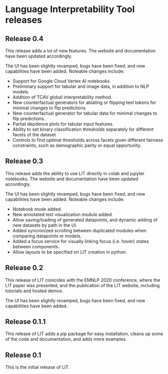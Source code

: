 # Language Interpretability Tool releases

## Release 0.4

This release adds a lot of new features. The website and documentation have
been updated accordingly.

The UI has been slightly revamped, bugs have been fixed, and new capabilities
have been added. Noteable changes include:
- Support for Google Cloud Vertex AI notebooks.
- Preliminary support for tabular and image data, in addition to NLP models.
- Addition of TCAV global interpretability method.
- New counterfactual generators for ablating or flipping text tokens for
  minimal changes to flip predictions.
- New counterfactual generator for tabular data for minimal changes to flip
  predictions.
- Partial depdence plots for tabular input features.
- Ability to set binary classification thresholds separately for different
  facets of the dataset
- Controls to find optimal thresholds across facets given different fairness
  constraints, such as demographic parity or equal opportunity.

## Release 0.3

This release adds the ability to use LIT directly in colab and jupyter
notebooks. The website and documentation have been updated accordingly.

The UI has been slightly revamped, bugs have been fixed, and new capabilities
have been added. Noteable changes include:
- Notebook mode added.
- New annotated text visualization module added.
- Allow saving/loading of generated datapoints, and dynamic adding of new
  datasets by path in the UI.
- Added syncronized scrolling between duplicated modules when comparing
  datapoints or models.
- Added a focus service for visually linking focus (i.e. hover) states between
  components.
- Allow layouts to be specified on LIT creation in python.

## Release 0.2

This release of LIT coincides with the EMNLP 2020 conference, where the LIT
paper was presented, and the publication of the LIT website, including tutorials
and hosted demos.

The UI has been slightly revamped, bugs have been fixed, and new capabilities
have been added.

## Release 0.1.1

This release of LIT adds a pip package for easy installation, cleans up some of
the code and documentation, and adds more examples.

## Release 0.1

This is the initial release of LIT.
